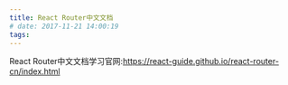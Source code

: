 ```yaml
---
title: React Router中文文档
# date: 2017-11-21 14:00:19
tags:
---
```

React Router中文文档学习官网:https://react-guide.github.io/react-router-cn/index.html